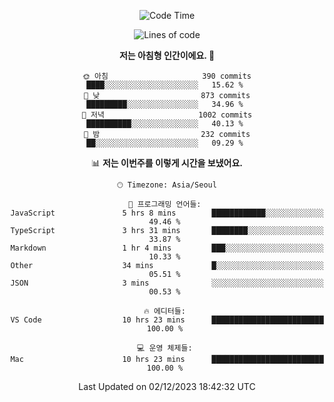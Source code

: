 <div align='center'>
 
<!--START_SECTION:waka-->
![Code Time](http://img.shields.io/badge/Code%20Time-3%2C170%20hrs%2040%20mins-blue)

![Lines of code](https://img.shields.io/badge/%EC%A0%80%EB%8A%94%20%EC%97%AC%ED%83%9C%EA%B9%8C%EC%A7%80%20-1.2%20million%20%EC%A4%84%EC%9D%98%20%EC%BD%94%EB%93%9C%EB%A5%BC%20%EC%9E%91%EC%84%B1%ED%96%88%EC%96%B4%EC%9A%94.-blue)

**저는 아침형 인간이에요. 🐤** 

```text
🌞 아침                     390 commits         ████░░░░░░░░░░░░░░░░░░░░░   15.62 % 
🌆 낮　                     873 commits         █████████░░░░░░░░░░░░░░░░   34.96 % 
🌃 저녁                     1002 commits        ██████████░░░░░░░░░░░░░░░   40.13 % 
🌙 밤　                     232 commits         ██░░░░░░░░░░░░░░░░░░░░░░░   09.29 % 
```


📊 **저는 이번주를 이렇게 시간을 보냈어요.** 

```text
🕑︎ Timezone: Asia/Seoul

💬 프로그래밍 언어들: 
JavaScript               5 hrs 8 mins        ████████████░░░░░░░░░░░░░   49.46 % 
TypeScript               3 hrs 31 mins       ████████░░░░░░░░░░░░░░░░░   33.87 % 
Markdown                 1 hr 4 mins         ███░░░░░░░░░░░░░░░░░░░░░░   10.33 % 
Other                    34 mins             █░░░░░░░░░░░░░░░░░░░░░░░░   05.51 % 
JSON                     3 mins              ░░░░░░░░░░░░░░░░░░░░░░░░░   00.53 % 

🔥 에디터들: 
VS Code                  10 hrs 23 mins      █████████████████████████   100.00 % 

💻 운영 체제들: 
Mac                      10 hrs 23 mins      █████████████████████████   100.00 % 
```


 Last Updated on 02/12/2023 18:42:32 UTC
<!--END_SECTION:waka-->
 </div>
<!---
Emewjin/Emewjin is a ✨ special ✨ repository because its `README.md` (this file) appears on your GitHub profile.
You can click the Preview link to take a look at your changes.
--->

